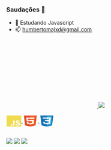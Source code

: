 ### Saudações 👋



- 🌱 Estudando Javascript
- 📫 humbertomajxd@gmail.com

<div align="center">
  <a href="https://github.com/HumbertoMAJ">
  <img height="180em  src="https://github-readme-stats.vercel.app/api?username=HumbertoMAJ&show_icons=true&theme=tokyonight&include_all_commits=true&count_private=true"/>
  <img height="180em"  src="https://github-readme-stats.vercel.app/api/top-langs/?username=HumbertoMAJ&layout=compact&langs_count=7&theme=tokyonight"/>
</div>
  
  <div style="display: inline_block"><br>
  <img align="center" alt="Humberto-Js" height="30" width="40" src="https://raw.githubusercontent.com/devicons/devicon/master/icons/javascript/javascript-plain.svg">
  <img align="center" alt="Humberto-HTML" height="30" width="40" src="https://raw.githubusercontent.com/devicons/devicon/master/icons/html5/html5-original.svg">
  <img align="center" alt="Humberto-CSS" height="30" width="40" src="https://raw.githubusercontent.com/devicons/devicon/master/icons/css3/css3-original.svg">
</div>
  
  ##
  
  <div> 
  <a href="https://www.instagram.com/humberto.moura_" target="_blank"><img src="https://img.shields.io/badge/-Instagram-%23E4405F?style=for-the-badge&logo=instagram&logoColor=white" target="_blank"></a>
  <a href = "mailto:humbertomajxd@gmail.com"><img src="https://img.shields.io/badge/-Gmail-%23333?style=for-the-badge&logo=gmail&logoColor=white" target="_blank"></a>
  <a href="https://www.linkedin.com/in/humberto-moura-2ba5261a2/" target="_blank"><img src="https://img.shields.io/badge/-LinkedIn-%230077B5?style=for-the-badge&logo=linkedin&logoColor=white" target="_blank"></a> 
 
 
</div>

